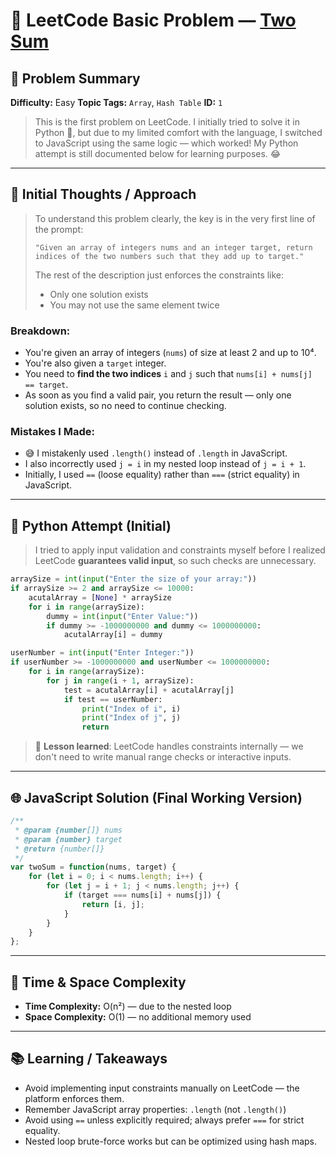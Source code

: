 <!-- # 🧠 LeetCode Basic Problem — [Two Sum](https://leetcode.com/problems/two-sum)

## 📌 Problem Summary
**Difficulty:** Easy
**Topic Tags:** `Array`, `Hash Table`
**ID:** `1`

> This is the first problem of leetcode. I tried to solve it in python 🐍 in my first go, but unfortunately I was not good in python due to that i tried to do in JS using same logic and it is in front of you. - You can find my written python code below too 😂 

---

## 🧠 Initial Thoughts / Approach
> So, you grip this problem you will need to read clearly the very first line `Given an array of integers nums and an integer target, return indices of the two numbers such that they add up to target` the remaining description only holds the constraint like `exactly one solution` and `you may not use the same element twice`

- I will be given an array of `integer` minimum of length 2 and max 10^4
- I will be given an `integer` against which i will've to find array indecies that give `A[1] + A[2] = X`
- When I have find the solution, I've to exist the system as only first solution needed
- 😅 I find myself using `length()` to find length of array that was actually `length` only and second on some first run I noticed Test Cases are not passing. the problem was i was rendering the condition incorrect like starting inner loop from `i` that was actually `i+1` and i also forgot `loos equality` and `strict equality`

---

## 🐍 Python Code
arraySize=int(input("Enter the size of your array:"))
if arraySize>=2 && arraySize<=10000
    acutalArray=[None]*arraySize
    for (i=0; i<= arraySize; i++){
        dummy=int(input("Enter Value:"))
        if dummy>= -1000000000 && dummy<=1000000000
            acutalArray[i]=dummy
        return
    }

userNumber=int(input("Enter Integer:"))
if (userNumber>=-1000000000 && userNumber<=1000000000)
    for (i=0; i<=arraySize; i++){
        for(j=i+1; j<=arraySize; j++){
            test= acutalArray[i]+acutalArray[j]
            if test=userNumber
            print("Index of i", i)
            print("Index of j", j)
            
        }
    }


I was trying to implement constraints, then i find leetcode provide always valid inputs -->
# 🧠 LeetCode Basic Problem — [Two Sum](https://leetcode.com/problems/two-sum/)

## 📌 Problem Summary

**Difficulty:** Easy
**Topic Tags:** `Array`, `Hash Table`
**ID:** `1`

> This is the first problem on LeetCode. I initially tried to solve it in Python 🐍, but due to my limited comfort with the language, I switched to JavaScript using the same logic — which worked!
> My Python attempt is still documented below for learning purposes. 😂

---

## 🧠 Initial Thoughts / Approach

> To understand this problem clearly, the key is in the very first line of the prompt:
>
> `"Given an array of integers nums and an integer target, return indices of the two numbers such that they add up to target."`
>
> The rest of the description just enforces the constraints like:
>
> * Only one solution exists
> * You may not use the same element twice

### Breakdown:

* You're given an array of integers (`nums`) of size at least 2 and up to 10⁴.
* You're also given a `target` integer.
* You need to **find the two indices** `i` and `j` such that `nums[i] + nums[j] == target`.
* As soon as you find a valid pair, you return the result — only one solution exists, so no need to continue checking.

### Mistakes I Made:

* 😅 I mistakenly used `.length()` instead of `.length` in JavaScript.
* I also incorrectly used `j = i` in my nested loop instead of `j = i + 1`.
* Initially, I used `==` (loose equality) rather than `===` (strict equality) in JavaScript.

---

## 🐍 Python Attempt (Initial)

> I tried to apply input validation and constraints myself before I realized LeetCode **guarantees valid input**, so such checks are unnecessary.

```python
arraySize = int(input("Enter the size of your array:"))
if arraySize >= 2 and arraySize <= 10000:
    acutalArray = [None] * arraySize
    for i in range(arraySize):
        dummy = int(input("Enter Value:"))
        if dummy >= -1000000000 and dummy <= 1000000000:
            acutalArray[i] = dummy

userNumber = int(input("Enter Integer:"))
if userNumber >= -1000000000 and userNumber <= 1000000000:
    for i in range(arraySize):
        for j in range(i + 1, arraySize):
            test = acutalArray[i] + acutalArray[j]
            if test == userNumber:
                print("Index of i", i)
                print("Index of j", j)
                return
```

> 📝 **Lesson learned**: LeetCode handles constraints internally — we don't need to write manual range checks or interactive inputs.

---

## 🌐 JavaScript Solution (Final Working Version)

```javascript
/**
 * @param {number[]} nums
 * @param {number} target
 * @return {number[]}
 */
var twoSum = function(nums, target) {
    for (let i = 0; i < nums.length; i++) {
        for (let j = i + 1; j < nums.length; j++) {
            if (target === nums[i] + nums[j]) {
                return [i, j];
            }
        }
    }
};
```

---

## 🧮 Time & Space Complexity

* **Time Complexity:** O(n²) — due to the nested loop
* **Space Complexity:** O(1) — no additional memory used

---

## 📚 Learning / Takeaways

* Avoid implementing input constraints manually on LeetCode — the platform enforces them.
* Remember JavaScript array properties: `.length` (not `.length()`)
* Avoid using `==` unless explicitly required; always prefer `===` for strict equality.
* Nested loop brute-force works but can be optimized using hash maps.